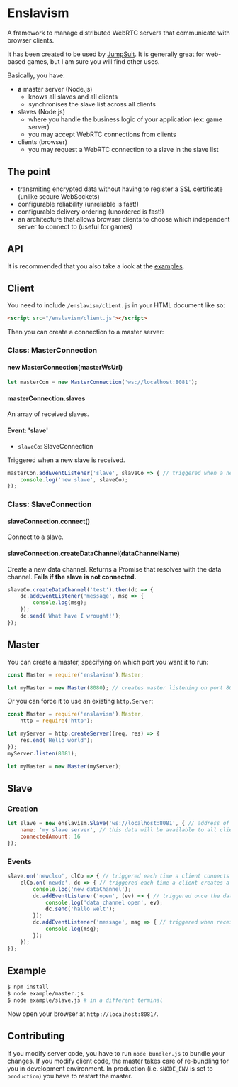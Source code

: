 # Enslavism

A framework to manage distributed WebRTC servers that communicate with browser clients.

It has been created to be used by [JumpSuit](https://github.com/KordonBleu/jumpsuit). It is generally great for web-based games, but I am sure you will find other uses.

Basically, you have:

* **a** master server (Node.js)
    * knows all slaves and all clients
    * synchronises the slave list across all clients
* slaves (Node.js)
    * where you handle the business logic of your application (ex: game server)
    * you may accept WebRTC connections from clients
* clients (browser)
    * you may request a WebRTC connection to a slave in the slave list


## The point

* transmiting encrypted data without having to register a SSL certificate (unlike secure WebSockets)
* configurable reliability (unreliable is fast!)
* configurable delivery ordering (unordered is fast!)
* an architecture that allows browser clients to choose which independent server to connect to (useful for games)

## API

It is recommended that you also take a look at the [examples](#example).

## Client

You need to include `/enslavism/client.js` in your HTML document like so:

```HTML
<script src="/enslavism/client.js"></script>
```

Then you can create a connection to a master server:

### Class: MasterConnection

#### new MasterConnection(masterWsUrl)

```JavaScript
let masterCon = new MasterConnection('ws://localhost:8081');
```

#### masterConnection.slaves

An array of received slaves.

#### Event: 'slave'

* `slaveCo`: SlaveConnection

Triggered when a new slave is received.

```JavaScript
masterCon.addEventListener('slave', slaveCo => { // triggered when a new slave is received
	console.log('new slave', slaveCo);
});
```

### Class: SlaveConnection

#### slaveConnection.connect()

Connect to a slave.

#### slaveConnection.createDataChannel(dataChannelName)

Create a new data channel. Returns a Promise that resolves with the data channel.
**Fails if the slave is not connected.**

```JavaScript
slaveCo.createDataChannel('test').then(dc => {
	dc.addEventListener('message', msg => {
		console.log(msg);
	});
	dc.send('What have I wrought!');
});
```

## Master

You can create a master, specifying on which port you want it to run:

```JavaScript
const Master = require('enslavism').Master;

let myMaster = new Master(8080); // creates master listening on port 8080
```

Or you can force it to use an existing `http.Server`:

```JavaScript
const Master = require('enslavism').Master,
	http = require('http');

let myServer = http.createServer((req, res) => {
	res.end('Hello world');
});
myServer.listen(8081);

let myMaster = new Master(myServer);
```

## Slave

### Creation

```JavaScript
let slave = new enslavism.Slave('ws://localhost:8081', { // address of the master
	name: 'my slave server', // this data will be available to all clients
	connectedAmount: 16
});
```

### Events

```JavaScript
slave.on('newclco', clCo => { // triggered each time a client connects
	clCo.on('newdc', dc => { // triggered each time a client creates a datachannel
		console.log('new dataChannel');
		dc.addEventListener('open', (ev) => { // triggered once the datachannel is open
			console.log('data channel open', ev);
			dc.send('hallo welt');
		});
		dc.addEventListener('message', msg => { // triggered when receiving a message from a client
			console.log(msg);
		});
	});
});
```


## Example

```sh
$ npm install
$ node example/master.js
$ node example/slave.js # in a different terminal
```

Now open your browser at `http://localhost:8081/`.


## Contributing

If you modify server code, you have to run `node bundler.js` to bundle your changes.
If you modify client code, the master takes care of re-bundling for you in development environment. In production (i.e. `$NODE_ENV` is set to `production`) you have to restart the master.
